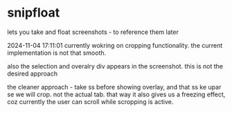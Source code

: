 # snipfloat
lets you take and float screenshots - to reference them later




2024-11-04 17:11:01
currently wokring on cropping functionality. the current implementation is not that smooth.

also the selection and overalry div appears in the screenshot. 
this is not the desired approach

the cleaner approach - 
take ss before showing overlay, and that ss ke upar se we will crop. not the actual tab. that way it also gives us a freezing effect, coz currently the user can scroll while scropping is active.